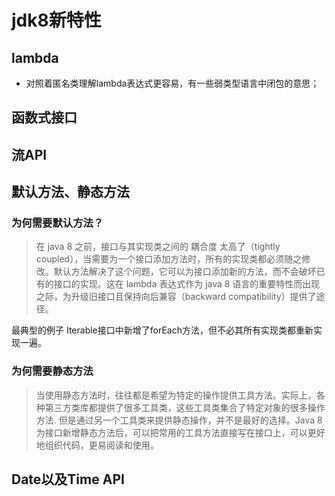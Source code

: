 # jdk8新特性

## lambda
* 对照着匿名类理解lambda表达式更容易，有一些弱类型语言中闭包的意思；

## 函数式接口

## 流API

## 默认方法、静态方法
### 为何需要默认方法？
> 在 java 8 之前，接口与其实现类之间的 耦合度 太高了（tightly coupled），当需要为一个接口添加方法时，所有的实现类都必须随之修改。默认方法解决了这个问题，它可以为接口添加新的方法，而不会破坏已有的接口的实现。这在 lambda 表达式作为 java 8 语言的重要特性而出现之际，为升级旧接口且保持向后兼容（backward compatibility）提供了途径。

最典型的例子 Iterable接口中新增了forEach方法，但不必其所有实现类都重新实现一遍。

### 为何需要静态方法
> 当使用静态方法时，往往都是希望为特定的操作提供工具方法。实际上，各种第三方类库都提供了很多工具类，这些工具类集合了特定对象的很多操作方法. 但是通过另一个工具类来提供静态操作，并不是最好的选择。Java 8 为接口新增静态方法后，可以把常用的工具方法直接写在接口上，可以更好地组织代码，更易阅读和使用。

## Date以及Time API